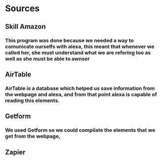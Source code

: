 # Sources

## Skill Amazon
### This program was done because we needed a way to comunicate ourselfs with alexa, this meant that whenever we called her, she must understand what we are refering too as well as she must be able to awnser
## AirTable
### AirTable is a database which helped us save information from the webpage and alexa, and from that point alexa is capable of reading this elements.
## Getform
### We used Getform so we could compilate the elements that we get from the webpage, 
## Zapier
